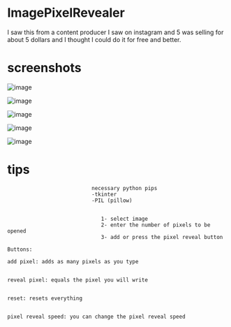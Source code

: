 # ImagePixelRevealer
I saw this from a content producer I saw on instagram and 5 was selling for about 5 dollars and I thought I could do it for free and better.

# screenshots

![image](https://github.com/LegolasCoc/ImagePixelRevealer/assets/96377972/7e028706-83a7-4b02-96cb-7cc60d1bbf77)



![image](https://github.com/LegolasCoc/ImagePixelRevealer/assets/96377972/42d5b81b-6db1-4d41-a6f6-789ae2c33882)



![image](https://github.com/LegolasCoc/ImagePixelRevealer/assets/96377972/71084704-c70d-4612-9459-6e339c7d1e22)



![image](https://github.com/LegolasCoc/ImagePixelRevealer/assets/96377972/dcf41f1b-e812-45ae-be75-a8fa7b8b5607)



![image](https://github.com/LegolasCoc/ImagePixelRevealer/assets/96377972/d5800c2f-ab93-42e7-907d-4d89017290ff)



  # tips
 




                               necessary python pips
                               -tkinter
                               -PIL (pillow)


                                  1- select image
                                  2- enter the number of pixels to be opened
                                  3- add or press the pixel reveal button
                                                                                          Buttons:
                                                                                                add pixel: adds as many pixels as you type

                                                                                                reveal pixel: equals the pixel you will write

                                                                                                reset: resets everything

                                                                                                pixel reveal speed: you can change the pixel reveal speed
